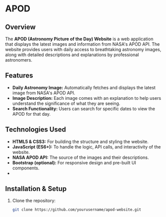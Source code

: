 # APOD
## Overview
The **APOD (Astronomy Picture of the Day) Website** is a web application that displays the latest images and information from NASA's APOD API. The website provides users with daily access to breathtaking astronomy images, along with detailed descriptions and explanations by professional astronomers.

## Features
- **Daily Astronomy Image:** Automatically fetches and displays the latest image from NASA's APOD API.
- **Image Description:** Each image comes with an explanation to help users understand the significance of what they are seeing.
- **Search Functionality:** Users can search for specific dates to view the APOD for that day.

## Technologies Used
- **HTML5 & CSS3:** For building the structure and styling the website.
- **JavaScript (ES6+):** To handle the logic, API calls, and interactivity of the website.
- **NASA APOD API:** The source of the images and their descriptions.
- **Bootstrap (optional):** For responsive design and pre-built UI components.
- 
## Installation & Setup
1. Clone the repository:
   ```bash
   git clone https://github.com/yourusername/apod-website.git
